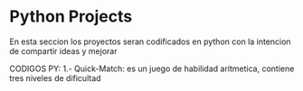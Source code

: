 # Python Projects
En esta seccion los proyectos seran codificados en python
con la intencion de compartir ideas y mejorar

CODIGOS PY:
1.- Quick-Match: es un juego de habilidad aritmetica, contiene tres niveles de dificultad
